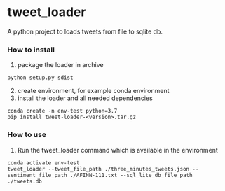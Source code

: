 # tweet_loader

A python project to loads tweets from file to sqlite db.

### How to install
1. package the loader in archive
```
python setup.py sdist
```
2. create environment, for example conda environment
3. install the loader and all needed dependencies
```
conda create -n env-test python=3.7
pip install tweet-loader-<version>.tar.gz
```

### How to use
1. Run the tweet_loader command which is available in the environment
```
conda activate env-test
tweet_loader --tweet_file_path ./three_minutes_tweets.json --sentiment_file_path ./AFINN-111.txt --sql_lite_db_file_path ./tweets.db
```
